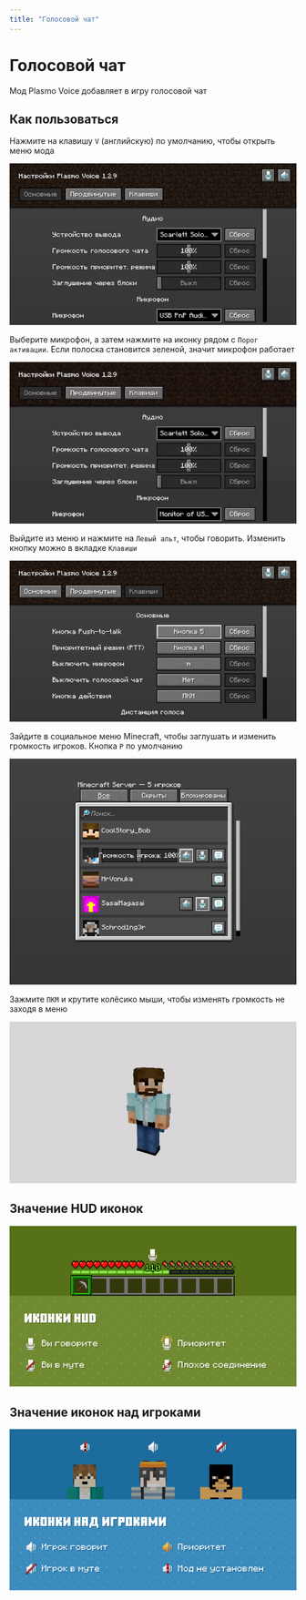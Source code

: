 ```yaml
---
title: "Голосовой чат"
---
```


# Голосовой чат

Мод Plasmo Voice добавляет в игру голосовой чат

<CustomLinkComponent href="https://modrinth.com/plugin/plasmo-voice" title="Скачать Plasmo Voice" />

## Как пользоваться

Нажмите на клавишу `V` (английскую) по умолчанию, чтобы открыть меню мода

![](src/mods/voice/mic.png)

Выберите микрофон, а затем нажмите на иконку рядом с `Порог активации`. Если полоска становится зеленой, значит микрофон работает

![](src/mods/voice/test.webp)

Выйдите из меню и нажмите на `Левый альт`, чтобы говорить. Изменить кнопку можно в вкладке `Клавиши`

![](src/mods/voice/keys.png)

Зайдите в социальное меню Minecraft, чтобы заглушать и изменить громкость игроков. Кнопка `P` по умолчанию

![](src/mods/voice/social.png)

Зажмите `ПКМ` и крутите колёсико мыши, чтобы изменять громкость не заходя в меню

![](src/mods/voice/scroll.webp)

## Значение HUD иконок

![](src/mods/voice/hud_icons.png)

## Значение иконок над игроками

![](src/mods/voice/player_icons.png)